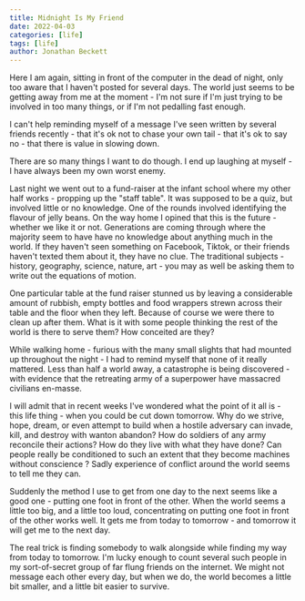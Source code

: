 ```yaml
---
title: Midnight Is My Friend
date: 2022-04-03
categories: [life]
tags: [life]
author: Jonathan Beckett
---
```


Here I am again, sitting in front of the computer in the dead of night, only too aware that I haven't posted for several days. The world just seems to be getting away from me at the moment - I'm not sure if I'm just trying to be involved in too many things, or if I'm not pedalling fast enough.

I can't help reminding myself of a message I've seen written by several friends recently - that it's ok not to chase your own tail - that it's ok to say no - that there is value in slowing down.

There are so many things I want to do though. I end up laughing at myself - I have always been my own worst enemy.

Last night we went out to a fund-raiser at the infant school where my other half works - propping up the "staff table". It was supposed to be a quiz, but involved little or no knowledge. One of the rounds involved identifying the flavour of jelly beans. On the way home I opined that this is the future - whether we like it or not. Generations are coming through where the majority seem to have have no knowledge about anything much in the world. If they haven't seen something on Facebook, Tiktok, or their friends haven't texted them about it, they have no clue. The traditional subjects - history, geography, science, nature, art - you may as well be asking them to write out the equations of motion.

One particular table at the fund raiser stunned us by leaving a considerable amount of rubbish, empty bottles and food wrappers strewn across their table and the floor when they left. Because of course we were there to clean up after them. What is it with some people thinking the rest of the world is there to serve them? How conceited are they?

While walking home - furious with the many small slights that had mounted up throughout the night - I had to remind myself that none of it really mattered. Less than half a world away, a catastrophe is being discovered - with evidence that the retreating army of a superpower have massacred civilians en-masse.

I will admit that in recent weeks I've wondered what the point of it all is - this life thing - when you could be cut down tomorrow. Why do we strive, hope, dream, or even attempt to build when a hostile adversary can invade, kill, and destroy with wanton abandon? How do soldiers of any army reconcile their actions? How do they live with what they have done? Can people really be conditioned to such an extent that they become machines without conscience ? Sadly experience of conflict around the world seems to tell me they can.

Suddenly the method I use to get from one day to the next seems like a good one - putting one foot in front of the other. When the world seems a little too big, and a little too loud, concentrating on putting one foot in front of the other works well. It gets me from today to tomorrow - and tomorrow it will get me to the next day.

The real trick is finding somebody to walk alongside while finding my way from today to tomorrow. I'm lucky enough to count several such people in my sort-of-secret group of far flung friends on the internet. We might not message each other every day, but when we do, the world becomes a little bit smaller, and a little bit easier to survive.